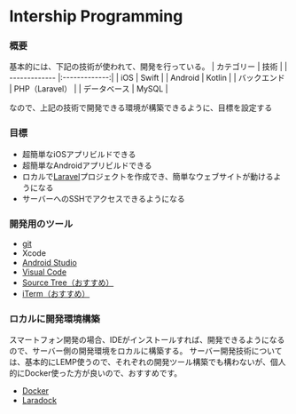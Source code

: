 # Intership Programming
### 概要
基本的には、下記の技術が使われて、開発を行っている。
  | カテゴリー        | 技術          |
  | ------------- |:-------------:|
  | iOS      | Swift |
  | Android      | Kotlin |
  | バックエンド      | PHP（Laravel） |
  | データベース      | MySQL |


  なので、上記の技術で開発できる環境が構築できるように、目標を設定する
  
### 目標
  * 超簡単なiOSアプリビルドできる
  * 超簡単なAndroidアプリビルドできる
  * ロカルで[Laravel](https://laravel.com/)プロジェクトを作成でき、簡単なウェブサイトが動けるようになる
  * サーバーへのSSHでアクセスできるようになる

### 開発用のツール
* [git](https://git-scm.com/)
* Xcode
* [Android Studio](https://developer.android.com/studio)
* [Visual Code](https://code.visualstudio.com/)
* [Source Tree（おすすめ）](https://www.sourcetreeapp.com/)
* [iTerm（おすすめ）](https://www.iterm2.com/)

### ロカルに開発環境構築
  スマートフォン開発の場合、IDEがインストールすれば、開発できるようになるので、サーバー側の開発環境をロカルに構築する。
  サーバー開発技術については、基本的にLEMP使うので、それぞれの開発ツール構築でも構わないが、個人的にDocker使った方が良いので、おすすめです。
  
* [Docker](https://www.docker.com/)
* [Laradock](https://laradock.io/)

